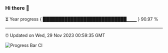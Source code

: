 ### Hi there 👋

⏳ Year progress { ███████████████████████████▁▁▁ } 90.97 %

---

⏰ Updated on Wed, 29 Nov 2023 00:59:35 GMT

![Progress Bar CI](https://github.com/JuvenileQ/Progress-Bar-CI/workflows/main/badge.svg)
